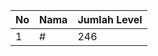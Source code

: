| No | Nama            | Jumlah Level |
|----|-----------------|--------------|
| 1  | #    |    246        |
